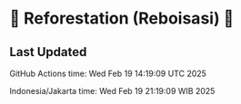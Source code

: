 
# 🌳 Reforestation (Reboisasi) 🌲

## Last Updated

GitHub Actions time: Wed Feb 19 14:19:09 UTC 2025

Indonesia/Jakarta time: Wed Feb 19 21:19:09 WIB 2025

